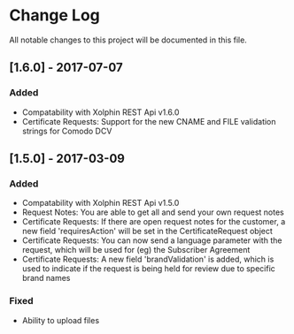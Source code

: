 # Change Log
All notable changes to this project will be documented in this file.

## [1.6.0] - 2017-07-07
### Added
- Compatability with Xolphin REST Api v1.6.0
- Certificate Requests: Support for the new CNAME and FILE validation strings for Comodo DCV

## [1.5.0] - 2017-03-09
### Added
- Compatability with Xolphin REST Api v1.5.0
- Request Notes: You are able to get all and send your own request notes
- Certificate Requests: If there are open request notes for the customer, a new field 'requiresAction' will be set in the CertificateRequest object
- Certificate Requests: You can now send a language parameter with the request, which will be used for (eg) the Subscriber Agreement
- Certificate Requests: A new field 'brandValidation' is added, which is used to indicate if the request is being held for review due to specific brand names

### Fixed
- Ability to upload files
